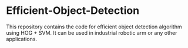 # Efficient-Object-Detection
This repository contains the code for efficient object detection algorithm using HOG + SVM. It can be used in industrial robotic arm or any other applications.
